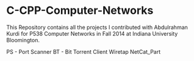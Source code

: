# C-CPP-Computer-Networks
This Repository contains all the projects I contributed with Abdulrahman Kurdi
for P538 Computer Networks in Fall 2014 at Indiana University Bloomington.

PS - Port Scanner
BT - Bit Torrent Client
Wiretap
NetCat_Part 
